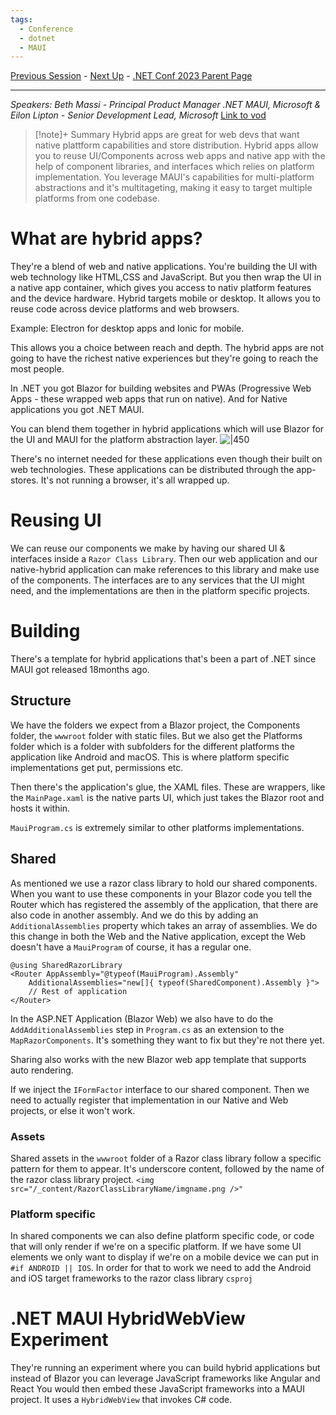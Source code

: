 ```yaml
---
tags:
  - Conference
  - dotnet
  - MAUI
---
```

[Previous Session](Dynamic%20PGO.md) - [Next Up](What's%20New%20in%20NuGet%20for%20.NET%208.md) - [.NET Conf 2023 Parent Page](README.md)

---
_Speakers: 
Beth Massi - Principal Product Manager .NET MAUI, Microsoft
& Eilon Lipton - Senior Development Lead, Microsoft_
[Link to vod](https://www.youtube.com/watch?v=u30XwO9-10Q)

>[!note]+ Summary
>Hybrid apps are great for web devs that want native plattform capabilities and store distribution. Hybrid apps allow you to reuse UI/Components across web apps and native app with the help of component libraries, and interfaces which relies on platform implementation. You leverage MAUI's capabilities for multi-platform abstractions and it's multitageting, making it easy to target multiple platforms from one codebase.

# What are hybrid apps?
They're a blend of web and native applications. You're building the UI with web technology like HTML,CSS and JavaScript. But you then wrap the UI in a native app container, which gives you access to nativ platform features and the device hardware. Hybrid targets mobile or desktop. It allows you to reuse code across device platforms and web browsers. 

Example: Electron for desktop apps and Ionic for mobile.

This allows you a choice between reach and depth. The hybrid apps are not going to have the richest native experiences but they're going to reach the most people.

In .NET you got Blazor for building websites and PWAs (Progressive Web Apps - these wrapped web apps that run on native). And for Native applications you got .NET MAUI. 

You can blend them together in hybrid applications which will use Blazor for the UI and MAUI for the platform abstraction layer. 
![|450](dotnetconf-23-blazorhybrid.png)

There's no internet needed for these applications even though their built on web technologies. These applications can be distributed through the app-stores. It's not running a browser, it's all wrapped up.
# Reusing UI
We can reuse our components we make by having our shared UI & interfaces inside a `Razor Class Library`. Then our web application and our native-hybrid application can make references to this library and make use of the components. The interfaces are to any services that the UI might need, and the implementations are then in the platform specific projects.
# Building
There's a template for hybrid applications that's been a part of .NET since MAUI got released 18months ago. 
## Structure
We have the folders we expect from a Blazor project, the Components folder, the `wwwroot` folder with static files. But we also get the Platforms folder which is a folder with subfolders for the different platforms the application like Android and macOS. This is where platform specific implementations get put, permissions etc. 

Then there's the application's glue, the XAML files. These are wrappers, like the `MainPage.xaml` is the native parts UI, which just takes the Blazor root and hosts it within.

`MauiProgram.cs` is extremely similar to other platforms implementations. 
## Shared
As mentioned we use a razor class library to hold our shared components. When you want to use these components in your Blazor code you tell the Router which has registered the assembly of the application, that there are also code in another assembly. And we do this by adding an `AdditionalAssemblies` property which takes an array of assemblies. We do this change in both the Web and the Native application, except the Web doesn't have a `MauiProgram` of course, it has a regular one.
```cshtml
@using SharedRazorLibrary
<Router AppAssembly="@typeof(MauiProgram).Assembly"
	AdditionalAssemblies="new[]{ typeof(SharedComponent).Assembly }">
	// Rest of application
</Router>	
```

In the ASP.NET Application (Blazor Web) we also have to do the `AddAdditionalAssemblies` step in `Program.cs` as an extension to the `MapRazorComponents`. It's something they want to fix but they're not there yet.

Sharing also works with the new Blazor web app template that supports auto rendering.

If we inject the `IFormFactor` interface to our shared component. Then we need to actually register that implementation in our Native and Web projects, or else it won't work.
### Assets
Shared assets in the `wwwroot` folder of a Razor class library follow a specific pattern for them to appear.  It's underscore content, followed by the name of the razor class library project.
`<img src="/_content/RazorClassLibraryName/imgname.png />"`
### Platform specific
In shared components we can also define platform specific code, or code that will only render if we're on a specific platform. If we have some UI elements we only want to display if we're on a mobile device we can put in `#if ANDROID || IOS`. In order for that to work we need to add the Android and iOS target frameworks to the razor class library `csproj` 
# .NET MAUI HybridWebView Experiment
They're running an experiment where you can build hybrid applications but instead of Blazor you can leverage JavaScript frameworks like Angular and React You would then embed these JavaScript frameworks into a MAUI project. It uses a `HybridWebView` that invokes C# code.